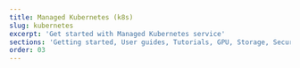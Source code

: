```yaml
---
title: Managed Kubernetes (k8s)
slug: kubernetes
excerpt: 'Get started with Managed Kubernetes service'
sections: 'Getting started, User guides, Tutorials, GPU, Storage, Security, Serverless, Operators, Technical resources, Diagnostics'
order: 03
---
```

